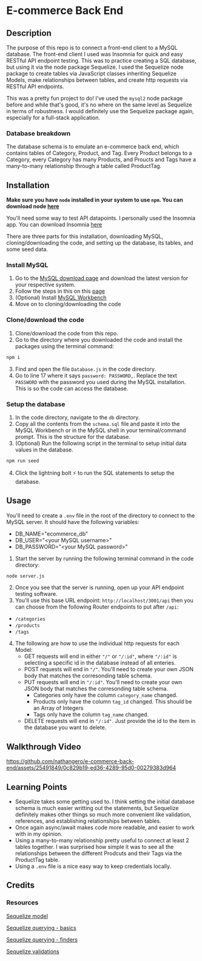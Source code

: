 # E-commerce Back End

## Description

The purpose of this repo is to connect a front-end client to a MySQL database. The front-end client I used was Insomnia for quick and easy RESTful API endpoint testing. This was to practice creating a SQL database, but using it via the node package Sequelize. I used the Sequelize node package to create tables via JavaScript classes inheriting Sequelize Models, make relationships between tables, and create http requests via RESTful API endpoints. 

This was a pretty fun project to do! I've used the `mysql2` node package before and while that's good, it's no where on the same level as Sequelize in terms of robustness. I would definitely use the Sequelize package again, especially for a full-stack application.

### Database breakdown

The database schema is to emulate an e-commerce back end, which contains tables of Category, Product, and Tag. Every Product belongs to a Category, every Category has many Products, and Proucts and Tags have a many-to-many relationship through a table called ProductTag.

## Installation

**Make sure you have `node` installed in your system to use `npm`. You can download node [here](https://nodejs.org/en/download)**

You'll need some way to test API datapoints. I personally used the Insomnia app. You can download Insomnia [here](https://insomnia.rest/download)

There are three parts for this installation, downloading MySQL, cloning/downloading the code, and setting up the database, its tables, and some seed data.

### Install MySQL

1. Go to the [MySQL download page](https://dev.mysql.com/downloads/mysql/) and download the latest version for your respective system.
2. Follow the steps in this on this [page](https://coding-boot-camp.github.io/full-stack/mysql/mysql-installation-guide)
3. (Optional) Install [MySQL Workbench](https://www.mysql.com/products/workbench/)
4. Move on to cloning/downloading the code

### Clone/download the code

1. Clone/download the code from this repo.
2. Go to the directory where you downloaded the code and install the packages using the terminal command:
```js
npm i
```
3. Find and open the file `Database.js` in the code directory.
4. Go to line 17 where it says `password: PASSWORD,`. Replace the text `PASSWORD` with the password you used during the MySQL installation. This is so the code can access the database.

### Setup the database

1. In the code directory, navigate to the `db` directory. 
2. Copy all the contents from the `schema.sql` file and paste it into the MySQL Workbench or in the MySQL shell in your terminal/command prompt. This is the structure for the database.
3. (Optional) Run the following script in the terminal to setup initial data values in the database.
```bash
npm run seed
```
4. Click the lightning bolt ⚡ to run the SQL statements to setup the database.

## Usage

You'll need to create a `.env` file in the root of the directory to connect to the MySQL server. It should have the following variables:
* DB_NAME="ecommerce_db"
* DB_USER="\<your MySQL username\>"
* DB_PASSWORD="\<your MySQL password\>"

1. Start the server by running the following terminal command in the code directory:
```bash
node server.js
```
2. Once you see that the server is running, open up your API endpoint testing software.
3. You'll use this base URL endpoint: `http://localhost/3001/api` then you can choose from the following Router endpoints to put after `/api`:
- `/categories`
- `/products`
- `/tags`

4. The following are how to use the individual http requests for each Model:
    - GET requests will end in either `"/"` or `"/:id"`, where `"/:id"` is selecting a specific id in the database instead of all enteries.
    - POST requests will end in `"/"`. You'll need to create your own JSON body that matches the corresonding table schema.
    - PUT requests will end in `"/:id"`. You'll need to create your own JSON body that matches the corresonding table schema.
        - Categories only have the column `category_name` changed.
        - Products only have the column `tag_id` changed. This should be an Array of Integers
        - Tags only have the column `tag_name` changed.
    - DELETE requests will end in `"/:id"`. Just provide the id to the item in the database you want to delete.

## Walkthrough Video

https://github.com/nathangero/e-commerce-back-end/assets/25491849/0c829b19-ed36-4289-95d0-00279383d964

## Learning Points

* Sequelize takes some getting used to. I think setting the initial database schema is much easier writting out the statements, but Sequelize definitely makes other things so much more convenient like validation, references, and establishing relationships between tables.
* Once again async/await makes code more readable, and easier to work with in my opinion.
* Using a many-to-many relationship pretty useful to connect at least 2 tables together. I was surprised how simple it was to see all the relationships between the different Prodcuts and their Tags via the ProductTag table.
* Using a `.env` file is a nice easy way to keep credentials locally.

## Credits

### Resources

[Sequelize model](https://sequelize.org/docs/v6/core-concepts/model-basics/)

[Sequelize querying - basics](https://sequelize.org/docs/v6/core-concepts/model-querying-basics/)

[Sequelize querying - finders](https://sequelize.org/docs/v6/core-concepts/model-querying-finders/)

[Sequelize validations](https://sequelize.org/docs/v6/core-concepts/validations-and-constraints/)
